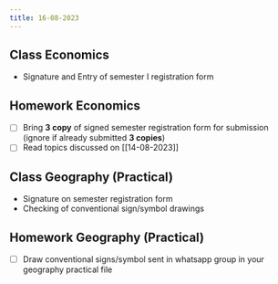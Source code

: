 ```yaml
---
title: 16-08-2023
---
```


## Class Economics
- Signature and Entry of semester I registration form

## Homework Economics
- [ ] Bring **3 copy** of signed semester registration form for submission (ignore if already submitted **3 copies**)
- [ ] Read topics discussed on [[14-08-2023]]

## Class Geography (Practical)
- Signature on semester registration form
- Checking of conventional sign/symbol drawings

## Homework Geography (Practical)
- [ ] Draw conventional signs/symbol sent in whatsapp group in your geography practical file